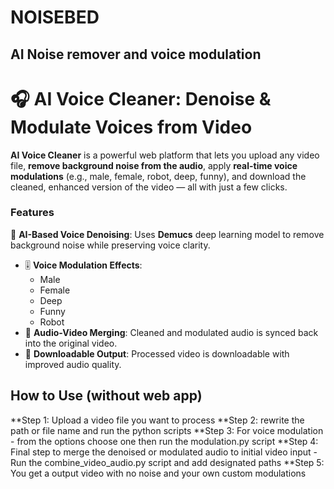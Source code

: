 # NOISEBED
## AI Noise remover and voice modulation 
# 🎧 AI Voice Cleaner: Denoise & Modulate Voices from Video

**AI Voice Cleaner** is a powerful web platform that lets you upload any video file, **remove background noise from the audio**, apply **real-time voice modulations** (e.g., male, female, robot, deep, funny), and download the cleaned, enhanced version of the video — all with just a few clicks.
### Features
🧠 **AI-Based Voice Denoising**: Uses **Demucs** deep learning model to remove background noise while preserving voice clarity.
- 🎚️ **Voice Modulation Effects**:
  - Male
  - Female
  - Deep
  - Funny
  - Robot
- 🔄 **Audio-Video Merging**: Cleaned and modulated audio is synced back into the original video.
- 💾 **Downloadable Output**: Processed video is downloadable with improved audio quality.

## How to Use (without web app)
**Step 1: Upload a video file you want to process
**Step 2: rewrite the path or file name and run the python scripts
**Step 3: For voice modulation - from the options choose one then run the modulation.py script
**Step 4: Final step to merge the denoised or modulated audio to initial video input - Run the combine_video_audio.py script and add designated paths 
**Step 5: You get a output video with no noise and your own custom modulations
